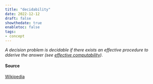 ```yaml
---
title: "decidability"
date: 2022-12-12
draft: false
showthedate: true
enabletoc: false
tags:
- concept
---
```


*A decision problem is decidable if there exists an effective procedure to dderive the answer (see [effective computability](concept/effective%20computability.md)).* 


#### Source

[Wikipedia](https://en.wikipedia.org/wiki/Decidability_(logic))
